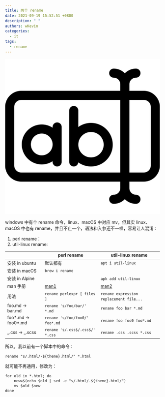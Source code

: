 ```yaml
---
title: 两个 rename
date: 2021-09-19 15:52:51 +0800
description: " "
authors: wKevin
categories:
  - it
tags:
  - rename
---
```


![](./images/rename.svg#size20)

windows 中有个 rename 命令，linux、macOS 中对应 mv，但其实 linux、macOS 中也有 rename，并且不止一个，语法和入参还不一样，容易让人混淆：

1. perl rename：
2. util-linux rename:

<!--truncate-->

|                     | perl rename                     | util-linux rename                       |
| ------------------- | ------------------------------- | --------------------------------------- |
| 安装 in ubuntu      | 默认都有                        | `apt i util-linux`                      |
| 安装 in macOS       | `brew i rename`                 |
| 安装 in Alpine      |                                 | `apk add util-linux`                    |
| man 手册            | [man1][]                        | [man2][]                                |
| 用法                | `rename perlexpr [ files ]`     | `rename expression replacement file...` |
| foo.md -> bar.md    | `rename 's/foo/bar/' *.md`      | `rename foo bar *.md`                   |
| foo*.md -> foo0*.md | `rename 's/foo/foo0/' foo*.md`  | `rename foo foo0 foo*.md`               |
| _.css -> _.scss     | `rename 's/.css$/.css$/' *.css` | `rename .css .scss *.css`               |

[man1]: https://manpages.debian.org/stretch/rename/file-rename.1p.en.html
[man2]: https://manpages.debian.org/stretch/util-linux/rename.ul.1.en.html

所以，我以前有一个脚本中的命令：

```
rename "s/.html/-${theme}.html/" *.html
```

就可能不再通用，修改为：

```
for old in *.html; do
    new=$(echo $old | sed -e "s/.html/-${theme}.html/")
    mv $old $new
done
```
